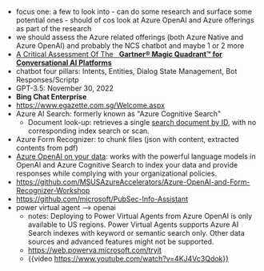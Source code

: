 - focus one: a few to look into - can do some research and surface some potential ones - should of cos look at Azure OpenAI and Azure offerings as part of the research
- we should assess the Azure related offerings (both Azure Native and Azure OpenAI) and probably the NCS chatbot and maybe 1 or 2 more
- [A Critical Assessment Of The   **Gartner® Magic Quadrant™ for Conversational AI Platforms**](https://cobusgreyling.medium.com/a-critical-assessment-of-the-gartner-magic-quadrant-for-conversational-ai-platforms-6ac538b5fc8c)
- chatbot four pillars: Intents, Entities, Dialog State Management, Bot Responses/Scriptp
- GPT-3.5: November 30, 2022
- **Bing Chat Enterprise**
- https://www.egazette.com.sg/Welcome.aspx
- Azure AI Search: formerly known as "Azure Cognitive Search"
	- Document look-up: retrieves a single [search document by ID](https://learn.microsoft.com/en-us/rest/api/searchservice/lookup-document), with no corresponding index search or scan.
- Azure Form Recognizer: to chunk files (json with content, extracted contents from pdf)
- [Azure OpenAI on your data](https://learn.microsoft.com/en-us/azure/ai-services/openai/concepts/use-your-data): works with the powerful language models in OpenAI and Azure Cognitive Search to index your data and provide responses while complying with your organizational policies.
- https://github.com/MSUSAzureAccelerators/Azure-OpenAI-and-Form-Recognizer-Workshop
- https://github.com/microsoft/PubSec-Info-Assistant
- power virtual agent --> openai
	- notes: Deploying to Power Virtual Agents from Azure OpenAI is only available to US regions. Power Virtual Agents supports Azure AI Search indexes with keyword or semantic search only. Other data sources and advanced features might not be supported.
	- https://web.powerva.microsoft.com/tryit
	- {{video https://www.youtube.com/watch?v=4KJ4Vc3Qdok}}
